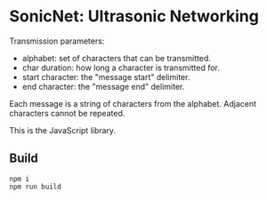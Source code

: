 SonicNet: Ultrasonic Networking
===============================

Transmission parameters:

- alphabet: set of characters that can be transmitted.
- char duration: how long a character is transmitted for.
- start character: the "message start" delimiter.
- end character: the "message end" delimiter.

Each message is a string of characters from the alphabet. Adjacent
characters cannot be repeated.

This is the JavaScript library.

## Build

```
npm i
npm run build
```